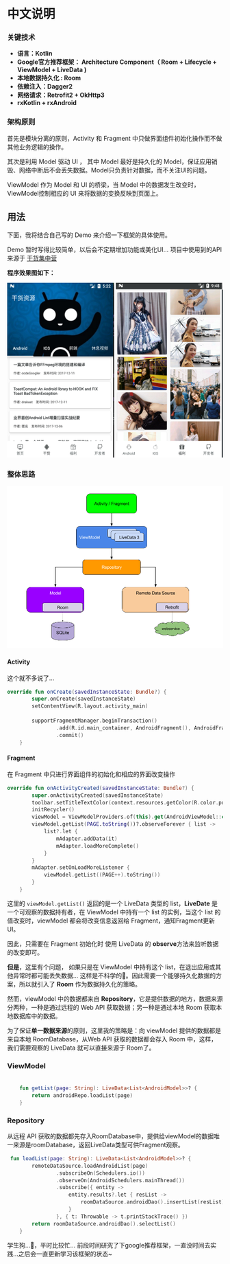 # 中文说明

### 关键技术

- **语言：Kotlin**
- **Google官方推荐框架： Architecture Component（ Room + Lifecycle + ViewModel + LiveData )**
- **本地数据持久化 : Room**
- **依赖注入：Dagger2**
- **网络请求：Retrofit2 + OkHttp3**
- **rxKotlin + rxAndroid**




### 架构原则

首先是模块分离的原则，Activity 和 Fragment 中只做界面组件初始化操作而不做其他业务逻辑的操作。

其次是利用 Model 驱动 UI ， 其中 Model 最好是持久化的 Model，保证应用销毁、网络中断后不会丢失数据。Model只负责针对数据，而不关注UI的问题。

ViewModel 作为 Model 和 UI 的桥梁，当 Model 中的数据发生改变时， ViewModel控制相应的 UI 来将数据的变换反映到页面上。



## 用法

下面，我将结合自己写的 Demo 来介绍一下框架的具体使用。

Demo 暂时写得比较简单，以后会不定期增加功能或美化UI... 项目中使用到的API来源于
[干货集中营](http://gank.io/api)


**程序效果图如下：** 



<img src="/screenshots/ui.png" width="250" alt="screenshot" title="screenshot"/>
<img src="/screenshots/meizhi.png" width="250"alt="screenshot" title="screenshot" />



### 整体思路

![AC](/screenshots/AC.png)

#### Activity

这个就不多说了...

```kotlin
override fun onCreate(savedInstanceState: Bundle?) {
        super.onCreate(savedInstanceState)
        setContentView(R.layout.activity_main)

        supportFragmentManager.beginTransaction()
                .add(R.id.main_container, AndroidFragment(), AndroidFragment.TAG)
                .commit()
    }
```

#### Fragment

在 Fragment 中只进行界面组件的初始化和相应的界面改变操作

```kotlin
override fun onActivityCreated(savedInstanceState: Bundle?) {
        super.onActivityCreated(savedInstanceState)
        toolbar.setTitleTextColor(context.resources.getColor(R.color.pureWhite))
        initRecycler()
        viewModel = ViewModelProviders.of(this).get(AndroidViewModel::class.java)
        viewModel.getList(PAGE.toString())?.observeForever { list ->
            list?.let {
                mAdapter.addData(it)
                mAdapter.loadMoreComplete()
            }
        }
        mAdapter.setOnLoadMoreListener {
            viewModel.getList((PAGE++).toString())
        }
    }
```

这里的 `viewModel.getList()` 返回的是一个 LiveData 类型的 list，**LiveDate** 是一个可观察的数据持有者，在 ViewModel 中持有一个 list 的实例，当这个 list 的值改变时，viewModel 都会将改变信息返回给 Fragment，通知Fragment更新UI。

因此，只需要在 Fragment 初始化时 使用 LiveData 的 **observe**方法来监听数据的改变即可。

**但是**，这里有个问题， 如果只是在 ViewModel 中持有这个 list，在退出应用或其他异常时都可能丢失数据... 这样是不科学的🤔。因此需要一个能够持久化数据的方案，所以就引入了 **Room** 作为数据持久化的策略。

然而，viewModel 中的数据都来自 **Repository**，它是提供数据的地方，数据来源分两种，一种是通过远程的 Web API 获取数据；另一种是通过本地 Room 获取本地数据库中的数据。

为了保证**单一数据来源**的原则，这里我的策略是：向 viewModel 提供的数据都是来自本地 RoomDatabase，从Web API 获取的数据都会存入 Room 中，这样，我们需要观察的 LiveData 就可以直接来源于 Room了。

### ViewModel

```kotlin

    fun getList(page: String): LiveData<List<AndroidModel>>? {
        return androidRepo.loadList(page)
    }
```



### Repository

从远程 API 获取的数据都先存入RoomDatabase中，提供给viewModel的数据唯一来源是roomDatabase，返回LiveData类型可供Fragment观察。

```kotlin
 fun loadList(page: String): LiveData<List<AndroidModel>>? {
        remoteDataSource.loadAndroidList(page)
                .subscribeOn(Schedulers.io())
                .observeOn(AndroidSchedulers.mainThread())
                .subscribe({ entity ->
                    entity.results?.let { resList ->
                        roomDataSource.androidDao().insertList(resList)
                    }
                }, { t: Throwable -> t.printStackTrace() })
        return roomDataSource.androidDao().selectList()
    }
```



学生狗…🐶，平时比较忙...  前段时间研究了下google推荐框架，一直没时间去实践…之后会一直更新学习该框架的状态~






